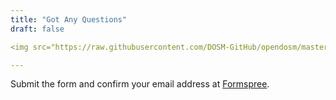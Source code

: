 ```yaml
---
title: "Got Any Questions"
draft: false

<img src="https://raw.githubusercontent.com/DOSM-GitHub/opendosm/master/exampleSite/static/images/favicon.png" alt="screenshot" width="30%">

---
```


Submit the form and confirm your email address at [Formspree](https://formspree.io/f/mvolryaa).
